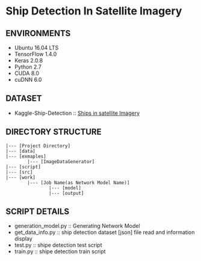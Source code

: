 # Ship Detection In Satellite Imagery

## ENVIRONMENTS
 * Ubuntu 16.04 LTS
 * TensorFlow 1.4.0
 * Keras 2.0.8
 * Python 2.7
 * CUDA 8.0
 * cuDNN 6.0

## DATASET
 * Kaggle-Ship-Detection :: [Ships in satellite Imagery](https://www.kaggle.com/rhammell/ships-in-satellite-imagery/home)

## DIRECTORY STRUCTURE
```
|--- [Project Directory]
|--- [data]
|--- [exmaples]
        |--- [ImageDataGenerator]
|--- [script]
|--- [src]
|--- [work]
        |--- [Job Name(as Network Model Name)]
                |--- [model]
                |--- [output]
```

## SCRIPT DETAILS
 * generation_model.py :: Generating Network Model
 * get_data_info.py :: ship detection dataset [json] file read and information display
 * test.py :: shipe detection test script
 * train.py :: shipe detection train script